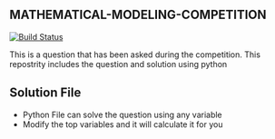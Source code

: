 ## MATHEMATICAL-MODELING-COMPETITION

[![Build Status](https://travis-ci.org/joemccann/dillinger.svg?branch=master)](https://travis-ci.org/joemccann/dillinger)

This is a question that has been asked during the competition. This repostrity includes the question and solution using python



## Solution File

- Python File can solve the question using any variable
-  Modify the top variables and it will calculate it for you

